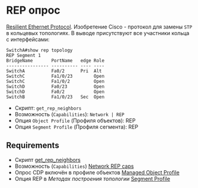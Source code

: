 # REP опрос

[Resilient Ethernet Protocol](https://www.cisco.com/c/en/us/support/docs/lan-switching/ethernet/116384-technote-rep-00.html). 
Изобретение Cisco - протокол для замены `STP` в кольцевых топологиях. В выводе присутствуют все участники кольца с интерфейсами:

```
SwitchA#show rep topology
REP Segment 1
BridgeName       PortName   edge Role
---------------- ---------- ---- ----
SwitchA          Fa0/2      Pri  Alt 
SwitchC          Fa1/0/23        Open
SwitchC          Fa1/0/2         Open
SwitchD          Fa0/23          Open
SwitchD          Fa0/2           Open
SwitchB          Fa1/0/23   Sec  Open
```

* Скрипт: `get_rep_neighbors`
* Возможность (`Capabilities`): `Network | REP`
* Опция `Object Profile` (Профиля объектов): REP
* Опция `Segment Profile` (Профиля сегмента): REP

## Requirements

* Скрипт [get_rep_neighbors](../../scripts-reference/get_rep_topology.md)
* Возможность (`Capabilities`) [Network REP caps](../../caps-reference/network.md#network-rep)
* Опрос CDP включён в профиле объектов [Managed Object Profile](../../concepts/managed-object-profile/index.md#Box(Полный_опрос))
* Опция REP в *Методах построения топологии* [Segment Profile](../../concepts/network-segment-profile/index.md)